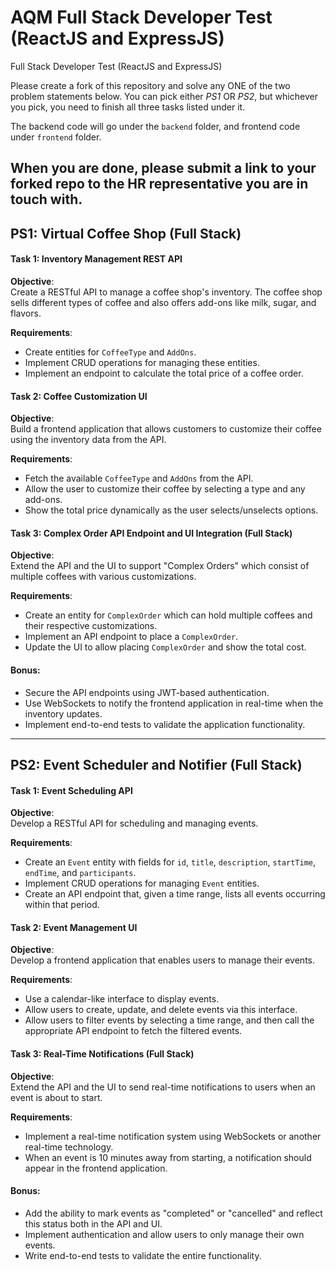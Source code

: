 # AQM Full Stack Developer Test  (ReactJS and ExpressJS)

Full Stack Developer Test (ReactJS and ExpressJS)

Please create a fork of this repository and solve any ONE of the two problem statements below. You can pick either *PS1* OR *PS2*, but whichever you pick, you need to finish all three tasks listed under it.

The backend code will go under the `backend` folder, and frontend code under `frontend` folder.

When you are done, please submit a link to your forked repo to the HR representative you are in touch with.
---

## PS1: Virtual Coffee Shop (Full Stack)

#### Task 1: Inventory Management REST API

**Objective**:  
Create a RESTful API to manage a coffee shop's inventory. The coffee shop sells different types of coffee and also offers add-ons like milk, sugar, and flavors.

**Requirements**:

- Create entities for `CoffeeType` and `AddOns`.
- Implement CRUD operations for managing these entities.
- Implement an endpoint to calculate the total price of a coffee order.

#### Task 2: Coffee Customization UI

**Objective**:  
Build a frontend application that allows customers to customize their coffee using the inventory data from the API.

**Requirements**:

- Fetch the available `CoffeeType` and `AddOns` from the API.
- Allow the user to customize their coffee by selecting a type and any add-ons.
- Show the total price dynamically as the user selects/unselects options.

#### Task 3: Complex Order API Endpoint and UI Integration (Full Stack)

**Objective**:  
Extend the API and the UI to support "Complex Orders" which consist of multiple coffees with various customizations.

**Requirements**:

- Create an entity for `ComplexOrder` which can hold multiple coffees and their respective customizations.
- Implement an API endpoint to place a `ComplexOrder`.
- Update the UI to allow placing `ComplexOrder` and show the total cost.

#### Bonus:

- Secure the API endpoints using JWT-based authentication.
- Use WebSockets to notify the frontend application in real-time when the inventory updates.
- Implement end-to-end tests to validate the application functionality.

---

## PS2: Event Scheduler and Notifier (Full Stack)

#### Task 1: Event Scheduling API

**Objective**:  
Develop a RESTful API for scheduling and managing events.

**Requirements**:

- Create an `Event` entity with fields for `id`, `title`, `description`, `startTime`, `endTime`, and `participants`.
- Implement CRUD operations for managing `Event` entities.
- Create an API endpoint that, given a time range, lists all events occurring within that period.

#### Task 2: Event Management UI

**Objective**:  
Develop a frontend application that enables users to manage their events.

**Requirements**:

- Use a calendar-like interface to display events. 
- Allow users to create, update, and delete events via this interface.
- Allow users to filter events by selecting a time range, and then call the appropriate API endpoint to fetch the filtered events.

#### Task 3: Real-Time Notifications (Full Stack)

**Objective**:  
Extend the API and the UI to send real-time notifications to users when an event is about to start.

**Requirements**:

- Implement a real-time notification system using WebSockets or another real-time technology.
- When an event is 10 minutes away from starting, a notification should appear in the frontend application.

#### Bonus:

- Add the ability to mark events as "completed" or "cancelled" and reflect this status both in the API and UI.
- Implement authentication and allow users to only manage their own events.
- Write end-to-end tests to validate the entire functionality.

